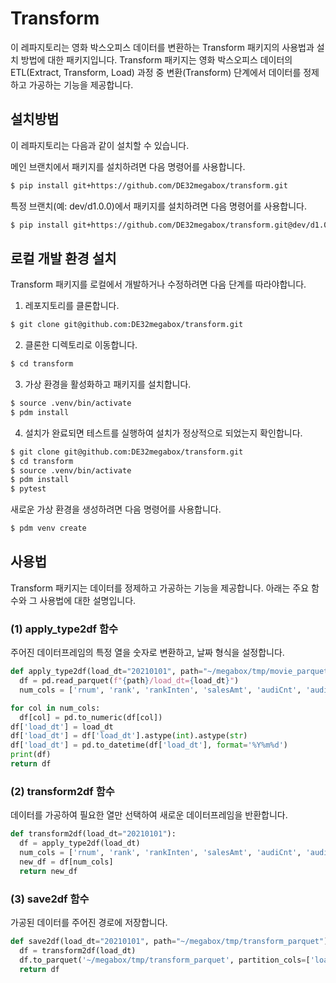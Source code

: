 # Transform
이 레파지토리는 영화 박스오피스 데이터를 변환하는 Transform 패키지의 사용법과 설치 방법에 대한 패키지입니다.
Transform 패키지는 영화 박스오피스 데이터의 ETL(Extract, Transform, Load) 과정 중 변환(Transform) 단계에서 데이터를 정제하고 가공하는 기능을 제공합니다.
## 설치방법

이 레파지토리는 다음과 같이 설치할 수 있습니다.

메인 브랜치에서 패키지를 설치하려면 다음 명령어를 사용합니다.
```bash
$ pip install git+https://github.com/DE32megabox/transform.git
```
특정 브랜치(예: dev/d1.0.0)에서 패키지를 설치하려면 다음 명령어를 사용합니다.
```bash
$ pip install git+https://github.com/DE32megabox/transform.git@dev/d1.0.0
```

## 로컬 개발 환경 설치

Transform 패키지를 로컬에서 개발하거나 수정하려면 다음 단계를 따라야합니다.

1. 레포지토리를 클론합니다.
```bash
$ git clone git@github.com:DE32megabox/transform.git
```
2. 클론한 디렉토리로 이동합니다.
```bash
$ cd transform
```
3. 가상 환경을 활성화하고 패키지를 설치합니다.
```bash
$ source .venv/bin/activate
$ pdm install
```
4. 설치가 완료되면 테스트를 실행하여 설치가 정상적으로 되었는지 확인합니다.
```bash
$ git clone git@github.com:DE32megabox/transform.git
$ cd transform
$ source .venv/bin/activate
$ pdm install
$ pytest
```
새로운 가상 환경을 생성하려면 다음 명령어를 사용합니다.
```bash
$ pdm venv create
```

## 사용법
Transform 패키지는 데이터를 정제하고 가공하는 기능을 제공합니다. 아래는 주요 함수와 그 사용법에 대한 설명입니다.

### (1) apply_type2df 함수
주어진 데이터프레임의 특정 열을 숫자로 변환하고, 날짜 형식을 설정합니다.
```python
def apply_type2df(load_dt="20210101", path="~/megabox/tmp/movie_parquet"):
  df = pd.read_parquet(f"{path}/load_dt={load_dt}")
  num_cols = ['rnum', 'rank', 'rankInten', 'salesAmt', 'audiCnt', 'audiAcc', 'scrnCnt', 'showCnt', 'salesShare', 'salesInten', 'salesChange', 'audiInten', 'audiChange']

for col in num_cols:
  df[col] = pd.to_numeric(df[col])
df['load_dt'] = load_dt
df['load_dt'] = df['load_dt'].astype(int).astype(str)
df['load_dt'] = pd.to_datetime(df['load_dt'], format='%Y%m%d')
print(df)
return df
```

### (2) transform2df 함수
데이터를 가공하여 필요한 열만 선택하여 새로운 데이터프레임을 반환합니다.
```python
def transform2df(load_dt="20210101"):
  df = apply_type2df(load_dt)
  num_cols = ['rnum', 'rank', 'rankInten', 'salesAmt', 'audiCnt', 'audiAcc', 'scrnCnt', 'showCnt', 'salesShare', 'salesInten', 'salesChange', 'audiInten', 'audiChange', 'load_dt']
  new_df = df[num_cols]
  return new_df
```

### (3) save2df 함수
가공된 데이터를 주어진 경로에 저장합니다.
```python
def save2df(load_dt="20210101", path="~/megabox/tmp/transform_parquet"):
  df = transform2df(load_dt)
  df.to_parquet('~/megabox/tmp/transform_parquet', partition_cols=['load_dt'])
  return df
```
